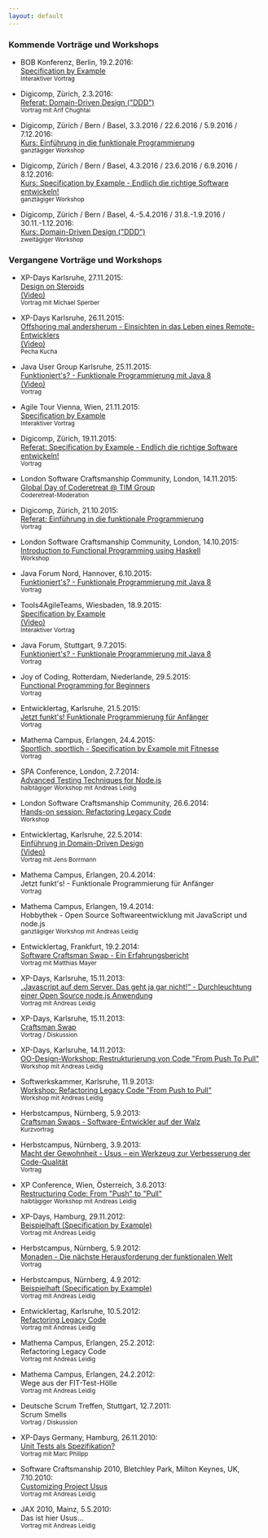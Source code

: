 ```yaml
---
layout: default
---
```


### Kommende Vorträge und Workshops

* BOB Konferenz, Berlin, 19.2.2016:<br>
  [Specification by Example](http://bobkonf.de/2016/rauch.html)<br>
  <small>Interaktiver Vortrag</small>

* Digicomp, Zürich, 2.3.2016:<br>
  [Referat: Domain-Driven Design ("DDD")](https://www.digicomp.ch/weiterbildung/softwareentwicklungs-trainings/software-engineering/methodikenprozesse/mit-domain-driven-design-ddd-nuetzliche-und-flexibel-software-bauen)<br>
  <small>Vortrag mit Arif Chughtai</small>

* Digicomp, Zürich / Bern / Basel, 3.3.2016 / 22.6.2016 / 5.9.2016 / 7.12.2016:<br>
  [Kurs: Einführung in die funktionale Programmierung](https://www.digicomp.ch/weiterbildung/softwareentwicklung/andere-programmiersprachen/funktionale-programmierung/einfuehrung-in-die-funktionale-programmierung)<br>
  <small>ganztägiger Workshop</small>

* Digicomp, Zürich / Bern / Basel, 4.3.2016 / 23.6.2016 / 6.9.2016 / 8.12.2016:<br>
  [Kurs: Specification by Example - Endlich die richtige Software entwickeln!](https://www.digicomp.ch/weiterbildung/softwareentwicklung/software-engineering/anforderungsanalyse/specification-by-example)<br>
  <small>ganztägiger Workshop</small>

* Digicomp, Zürich / Bern / Basel, 4.-5.4.2016 / 31.8.-1.9.2016 / 30.11.-1.12.2016:<br>
  [Kurs: Domain-Driven Design ("DDD")](https://www.digicomp.ch/weiterbildung/softwareentwicklungs-trainings/software-engineering/softwarearchitektur/domain-driven-design)<br>
  <small>zweitägiger Workshop</small>


### Vergangene Vorträge und Workshops

* XP-Days Karlsruhe, 27.11.2015:<br>
  [Design on Steroids](http://www.xpdays.de/2015/sessions/065-design-on-steroids.html)<br>
  [(Video)](https://www.youtube.com/watch?v=Iut3CprhlEA&feature=em-share_video_user)<br>
  <small>Vortrag mit Michael Sperber</small>

* XP-Days Karlsruhe, 26.11.2015:<br>
  [Offshoring mal andersherum - Einsichten in das Leben eines Remote-Entwicklers](http://www.xpdays.de/2015/sessions/063-offshoring-mal-andersherum-einsichten-in-das-leben-eines-remote-entwicklers.html)<br>
  [(Video)](https://www.youtube.com/watch?v=DnyV-5edV6k&feature=youtu.be)<br>
  <small>Pecha Kucha</small>

* Java User Group Karlsruhe, 25.11.2015:<br>
  [Funktioniert's? - Funktionale Programmierung mit Java 8](http://jug-karlsruhe.mixxt.de/networks/events/show_event.104754)<br>
  [(Video)](https://www.youtube.com/watch?v=dM_NUMEO69k&feature=youtu.be)<br>
  <small>Vortrag</small>

* Agile Tour Vienna, Wien, 21.11.2015:<br>
  [Specification by Example](http://www.agiletourvienna.at/Agenda/Rauch)<br>
  <small>Interaktiver Vortrag</small>

* Digicomp, Zürich, 19.11.2015:<br>
  [Referat: Specification by Example - Endlich die richtige Software entwickeln!](https://www.digicomp.ch/de/weiterbildung/softwareentwicklung/specification-by-example-endlich-die-richtige-software-entwickeln)<br>
  <small>Vortrag</small>
  
* London Software Craftsmanship Community, London, 14.11.2015:<br>
  [Global Day of Coderetreat @ TIM Group](http://www.meetup.com/de/london-software-craftsmanship/events/226148908/)<br>
  <small>Coderetreat-Moderation</small>

* Digicomp, Zürich, 21.10.2015:<br>
  [Referat: Einführung in die funktionale Programmierung](https://www.digicomp.ch/events/softwareentwicklung-events/einfuehrung-in-die-funktionale-programmierung)<br>
  <small>Vortrag</small>

* London Software Craftsmanship Community, London, 14.10.2015:<br>
  [Introduction to Functional Programming using Haskell](http://www.meetup.com/de/london-software-craftsmanship/events/225943156/?eventId=225943156&rv=co1&chapter_analytics_code=UA-19049790-1&rv=co1)<br>
  <small>Workshop</small>

* Java Forum Nord, Hannover, 6.10.2015:<br>
  [Funktioniert's? - Funktionale Programmierung mit Java 8](http://http://javaforumnord.de/)<br>
  <small>Vortrag</small>

* Tools4AgileTeams, Wiesbaden, 18.9.2015:<br>
  [Specification by Example](http://www.tools4agileteams.com/display/2015/Specification+by+Example)<br>
  [(Video)](https://www.youtube.com/watch?v=oJ_A6rlP3PU&feature=youtu.be)<br>
  <small>Interaktiver Vortrag</small>

* Java Forum, Stuttgart, 9.7.2015:<br>
  [Funktioniert's? - Funktionale Programmierung mit Java 8](http://www.java-forum-stuttgart.de/de/Programm.html)<br>
  <small>Vortrag</small>

* Joy of Coding, Rotterdam, Niederlande, 29.5.2015:<br>
  [Functional Programming for Beginners](http://joyofcoding.org/#functional-programming-for-beginners)<br>
  <small>Vortrag</small>

* Entwicklertag, Karlsruhe, 21.5.2015:<br>
  [Jetzt funkt's! Funktionale Programmierung für Anfänger](https://entwicklertag.de/karlsruhe/2015/jetzt-funkts-funktionale)<br>
  <small>Vortrag</small>

* Mathema Campus, Erlangen, 24.4.2015:<br>
  [Sportlich, sportlich - Specification by Example mit Fitnesse](http://www.mathema.de/veranstaltungen/mathema-campus/programm#B3)<br>
  <small>Vortrag</small>

* SPA Conference, London, 2.7.2014:<br>
  [Advanced Testing Techniques for Node.js](http://www.spaconference.org/spa2014/sessions/session571.html)<br>
  <small>halbtägiger Workshop mit Andreas Leidig</small>

* London Software Craftsmanship Community, 26.6.2014:<br>
  [Hands-on session: Refactoring Legacy Code](http://www.meetup.com/de/london-software-craftsmanship/events/190722572/)<br>
  <small>Workshop</small>

* Entwicklertag, Karlsruhe, 22.5.2014:<br>
  [Einführung in Domain-Driven Design](https://entwicklertag.de/karlsruhe/2014/vortrag/einf-hrung-domain-driven-design)<br>
  [(Video)](https://www.youtube.com/watch?v=1C9aQlz7N2I)<br>
  <small>Vortrag mit Jens Borrmann</small>

* Mathema Campus, Erlangen, 20.4.2014:<br>
  Jetzt funkt's! - Funktionale Programmierung für Anfänger<br>
  <small>Vortrag</small>

* Mathema Campus, Erlangen, 19.4.2014:<br>
  Hobbythek - Open Source Softwareentwicklung mit JavaScript und node.js<br>
  <small>ganztägiger Workshop mit Andreas Leidig</small>

* Entwicklertag, Frankfurt, 19.2.2014:<br>
  [Software Craftsman Swap - Ein Erfahrungsbericht](https://entwicklertag.de/frankfurt/2014/session/software-craftsman-swap-ein-erfahrungsbericht)<br>
  <small>Vortrag mit Matthias Mayer</small>

* XP-Days, Karlsruhe, 15.11.2013:<br>
  [„Javascript auf dem Server. Das geht ja gar nicht!“ - Durchleuchtung einer Open Source node.js Anwendung](http://www.xpdays.de/2013/sessions/e01-javascript-auf-dem-server-das-geht-ja-gar-nicht-durchleuchtung-einer-open-source-nodejs-anwendung.html)<br>
  <small>Vortrag mit Andreas Leidig</small>

* XP-Days, Karlsruhe, 15.11.2013:<br>
  [Craftsman Swap](http://www.xpdays.de/2013/sessions/073-craftsman-swap.html)<br>
  <small>Vortrag / Diskussion</small>

* XP-Days, Karlsruhe, 14.11.2013:<br>
  [OO-Design-Workshop: Restrukturierung von Code "From Push To Pull"](http://www.xpdays.de/2013/sessions/078-oo-design-workshop-restrukturierung-von-code-from-push-to-pull.html)<br>
  <small>Workshop mit Andreas Leidig</small>

* Softwerkskammer, Karlsruhe, 11.9.2013:<br>
  [Workshop: Refactoring Legacy Code "From Push to Pull"](https://www.softwerkskammer.org/activities/ka-treffen-25)<br>
  <small>Workshop mit Andreas Leidig</small>

* Herbstcampus, Nürnberg, 5.9.2013:<br>
  [Craftsman Swaps - Software-Entwickler auf der Walz](http://www.herbstcampus.de/hc13/program/sessions.html#100004)<br>
  <small>Kurzvortrag</small>

* Herbstcampus, Nürnberg, 3.9.2013:<br>
  [Macht der Gewohnheit - Usus &ndash; ein Werkzeug zur Verbesserung der Code-Qualität](http://www.herbstcampus.de/hc13/program/sessions.html#40)<br>
  <small>Vortrag</small>

* XP Conference, Wien, Österreich, 3.6.2013:<br>
  [Restructuring Code: From "Push" to "Pull"](http://xp2013.org/program/workshops-and-tutorials/restructuring-code-from-push-to-pull/)<br>
  <small>halbtägiger Workshop mit Andreas Leidig</small>

* XP-Days, Hamburg, 29.11.2012:<br>
  [Beispielhaft (Specification by Example)](http://www.xpdays.de/twiki/bin/view/XPDays2012/SpecificationByExample)<br>
  <small>Vortrag mit Andreas Leidig</small>

* Herbstcampus, Nürnberg, 5.9.2012:<br>
  [Monaden - Die nächste Herausforderung der funktionalen Welt](http://www.herbstcampus.de/hc12/program/sessions.html#57)<br>
  <small>Vortrag</small>

* Herbstcampus, Nürnberg, 4.9.2012:<br>
  [Beispielhaft (Specification by Example)](http://www.herbstcampus.de/hc12/program/sessions.html#46)<br>
  <small>Vortrag mit Andreas Leidig</small>

* Entwicklertag, Karlsruhe, 10.5.2012:<br>
  [Refactoring Legacy Code](http://entwicklertag.de/karlsruhe/2012/refactoring-von-legacy-code-ein-praxisbericht)<br>
  <small>Vortrag mit Andreas Leidig</small>

* Mathema Campus, Erlangen, 25.2.2012:<br>
  Refactoring Legacy Code<br>
  <small>Vortrag mit Andreas Leidig</small>

* Mathema Campus, Erlangen, 24.2.2012:<br>
  Wege aus der FIT-Test-Hölle<br>
  <small>Vortrag mit Andreas Leidig</small>

* Deutsche Scrum Treffen, Stuttgart, 12.7.2011:<br>
  Scrum Smells<br>
  <small>Vortrag / Diskussion</small>

* XP-Days Germany, Hamburg, 26.11.2010:<br>
  [Unit Tests als Spezifikation?](http://www.xpdays.de/twiki/bin/view/XPDays2010/UnitTestsAlsSpezifikation)<br>
  <small>Vortrag mit Marc Philipp</small>

* Software Craftsmanship 2010, Bletchley Park, Milton Keynes, UK, 7.10.2010:<br>
  [Customizing Project Usus](https://sc2010subs.wordpress.com/2010/09/26/customizing-project-usus-nicole-rauch-andreas-leidig/)<br>
  <small>Vortrag mit Andreas Leidig</small>

* JAX 2010, Mainz, 5.5.2010:<br>
  Das ist hier Usus...<br>
  <small>Vortrag mit Andreas Leidig</small>
